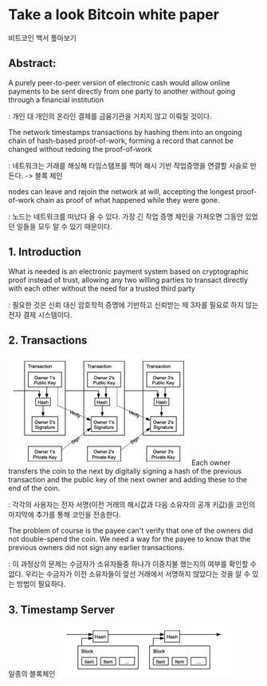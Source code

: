 # Take a look Bitcoin white paper
비트코인 백서 톺아보기

## Abstract:
A purely peer-to-peer version of electronic cash would allow online
payments to be sent directly from one party to another without going through a
financial institution

: 개인 대 개인의 온라인 결제를 금융기관을 거치지 않고 이뤄질 것이다.

The network timestamps transactions by hashing them into an ongoing chain of
hash-based proof-of-work, forming a record that cannot be changed without redoing
the proof-of-work

: 네트워크는 거래를 해싱해 타임스탬프를 찍어 해시 기반 작업증명을 연결할 사슬로 만든다.
-> 블록 체인

nodes can leave and rejoin the network at will, accepting the longest
proof-of-work chain as proof of what happened while they were gone.

: 노드는 네트워크를 떠났다 올 수 있다. 가장 긴 작업 증명 체인을 가져오면 그동안 있었던 일들을 모두 알 수 있기 때문이다.


## 1. Introduction
What is needed is an electronic payment system based on cryptographic proof instead of trust,
allowing any two willing parties to transact directly with each other without the need for a trusted
third party

: 필요한 것은 신뢰 대신 암호학적 증명에 기반하고 신뢰받는 제 3자를 필요로 하지 않는 전자 결제 시스템이다.

## 2. Transactions

![transaction_img](transaction_img.png)
Each owner transfers the coin to the
next by digitally signing a hash of the previous transaction and the public key of the next owner
and adding these to the end of the coin.

: 각각의 사용자는 전자 서명(이전 거래의 해시값과 다음 소유자의 공개 키값)을 코인의 마지막에 추가를 통해 코인을 전송한다.

The problem of course is the payee can't verify that one of the owners did not double-spend
the coin. We need a way for the payee to know that the previous owners did not sign any earlier
transactions. 

: 이 과정상의 문제는 수금자가 소유자들중 하나가 이중지불 했는지의 여부를 확인할 수 없다.
우리는 수금자가 이전 소유자들이 앞선 거래에서 서명하지 않았다는 것을 알 수 있는 방법이 필요하다.

## 3. Timestamp Server
일종의 블록체인
![timetamp_server](timestamp_server.png)
